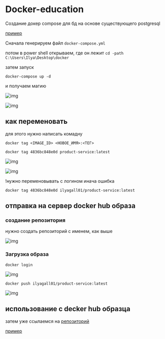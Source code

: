 # Docker-education

Создание докер compose для бд на основе существующего postgresql

[пример](https://github.com/IlyaGall/Docker-education/blob/main/product_service/First%20docker/docker-compose.yml)

Сначала генерируем файл ```docker-compose.yml```


потом в power shell открываем, где он лежит ```cd -path C:\Users\Ilya\Desktop\docker```


затем запуск

```docker-compose up -d```

и получаем магию

![img](https://github.com/IlyaGall/Docker-education/blob/main/img/1.JPG)

![img](https://github.com/IlyaGall/Docker-education/blob/main/img/2.JPG)



## как переменовать

для этого нужно написать комадну

```docker tag <IMAGE_ID> <НОВОЕ_ИМЯ>:<ТЕГ>```

```docker tag 4836bc848e0d product-service:latest```


![img](https://github.com/IlyaGall/Docker-education/blob/main/img/3.JPG)

![img](https://github.com/IlyaGall/Docker-education/blob/main/img/4.JPG)

!нужно переменовывать с логином инача ошибка

```docker tag 4836bc848e0d ilyagall01/product-service:latest```



## отправка на сервер docker hub образа

### создание репозитория

нужно создать репозиторий с именем, как выше

![img](https://github.com/IlyaGall/Docker-education/blob/main/img/8.JPG)

### Загрузка образа

```docker login```

![img](https://github.com/IlyaGall/Docker-education/blob/main/img/6.JPG)


```docker push ilyagall01/product-service:latest```

![img](https://github.com/IlyaGall/Docker-education/blob/main/img/5.JPG)



## использование с decker hub образца

затем уже ссылаемся на [репозиторий](https://hub.docker.com/repositories/ilyagall01)

[пример](https://github.com/IlyaGall/Docker-education/blob/main/product_service/docker-compose.yml)
